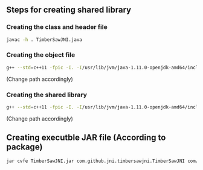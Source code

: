 ## Steps for creating shared library

### Creating the class and header file
```bash
javac -h . TimberSawJNI.java
```

### Creating the object file
```bash 
g++ --std=c++11 -fpic -I. -I/usr/lib/jvm/java-1.11.0-openjdk-amd64/include -I/usr/lib/jvm/java-1.11.0-openjdk-amd64/include/linux -c -I /scratch1/pkadam/TimberSaw2021/include/ -I/scratch1/pkadam/TimberSaw2021/build/ -I/scratch1/pkadam/TimberSaw2021 TimberSawJNI.cpp -o TimberSawJNI.o
```
(Change path accordingly)

### Creating the shared library
```bash
g++ --std=c++11 -fpic -I. -I/usr/lib/jvm/java-1.11.0-openjdk-amd64/include -I/usr/lib/jvm/java-1.11.0-openjdk-amd64/include/linux -c -I /scratch1/pkadam/TimberSaw2021/include/ -I/scratch1/pkadam/TimberSaw2021/build/ 
```
(Change path accordingly)

## Creating executble JAR file (According to package)
```bash
jar cvfe TimberSawJNI.jar com.github.jni.timbersawjni.TimberSawJNI com/github/jni/timbersawjni/*.class
```
